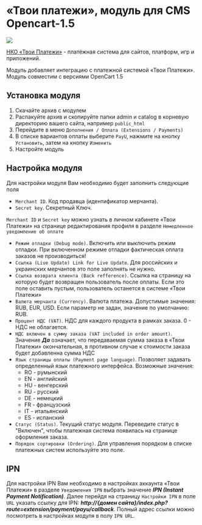 # «Твои платежи», модуль для CMS Opencart-1.5

![](https://repository-images.githubusercontent.com/638835276/ff494b04-d65b-4843-8759-e85c689a7e80)

[НКО «Твои Платежи»](https://YPMN.ru/ "Платёжная система для сайтов, платформ и приложений") - платёжная система для сайтов, платформ, игр и приложений.

Модуль добавляет интеграцию с платежной системой «Твои Платежи».
Модуль совместим с версиями OpenCart 1.5

## Установка модуля
1. Скачайте архив с модулем
2. Распакуйте архив и cкопируйте папки admin и catalog в корневую директорию вашего сайта, например ```public_html```
4. Перейдите в меню ```Дополнения / Оплата (Extensions / Payments)```
5. В списке вариантов оплаты выберите ```PayU```, нажмите на кнопку ```Установить```, затем на кнопку ```Изменить```
6. Настройте модуль

## Настройка модуля
Для настройки модуля Вам необходимо будет заполнить следующие поля
* ```Merchant ID```. Код продавца (идентификатор мерчанта). 
* ```Secret key```. Секретный Ключ. 

```Merchant ID``` и ```Secret key``` можно узнать в личном кабинете «Твои Платежи» на странице редактирования профиля в разделе ```Немедленное уведомление об оплате```

* ```Режим отладки (Debug mode)```. Включить или выключить режим отладки. При включенном режиме отладки фактическая оплата заказов не производиться! 
* ```Ссылка (Live Update) Link for Live Update```. Для российских и украинских мерчантов это поле заполнять не нужно.
* ```Ссылка возврата клиента (Back refference)```. Ссылка на страницу на которую будет возвращен пользователь после оплаты. Если это поле оставить пустым, пользователь останется в системе «Твои Платежи»
* ```Валюта мерчанта (Currency)```. Валюта платежа. Допустимые значения: RUB, EUR, USD. Если параметр не задан, значение по умолчанию: RUB.
* ```Процент НДС (VAT)```. НДС для каждого продукта в рамках заказа. 0 - НДС не облагается.
* ```НДС включен в сумму заказа (VAT included in order amount)```. Значение ***Да*** означает, что передаваемая сумма заказа в «Твои Платежи» окончательная, в противном случае к стоимости заказа будет добавленна сумма НДС  
* ```Язык страницы оплаты (Payment page language)```. Позволяет задавать определенный язык платежного интерфейса. Возможные значения: 
	* RO - румынский 
	* EN - английский 
	* HU - венгерский 
	* RU - русский 
	* DE - немецкий 
	* FR - французский 
	* IT - итальянский 
	* ES - испанский 
* ```Статус (Status)```. Текущий статус модуля. Переведите статус в "Включен", чтобы платежная система появилась на странице оформления заказа.
* ```Порядок сортировки (Ordering)```. Для управления порядком в списке платежных систем используйте это поле.

## IPN
Для настройки IPN Вам необходимо в настройках аккаунта «Твои Платежи» в разделе ```Уведомления IPN``` выбрать значение ***IPN (Instant Payment Notification)***.
Далее перейдя на страницу ```Настройки IPN``` в поле ```URL``` указать ссылку для IPN: ***http://{домен сайта}/index.php?route=extension/payment/payu/callback***.
Полный адрес ссылки можно посмотреть в настройках модуля в полу ```IPN URL```.
